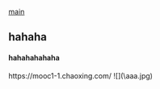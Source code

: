 [main](README.md)
<h2>hahaha</h2>
<h4>hahahahahaha</h4>
https://mooc1-1.chaoxing.com/
![](\aaa.jpg)
